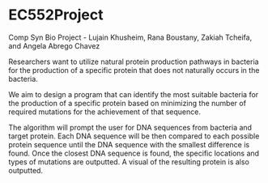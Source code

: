# EC552Project

Comp Syn Bio Project - Lujain Khusheim, Rana Boustany, Zakiah Tcheifa, and Angela Abrego Chavez

Researchers want to utilize natural protein production pathways in bacteria for the production of a specific protein that does not naturally occurs in the bacteria.

We aim to design a program that can identify the most suitable bacteria for the production of a specific protein based on minimizing the number of required mutations for the achievement of that sequence. 

The algorithm will prompt the user for DNA sequences from bacteria and target protein. Each DNA sequence will be then compared to each possible protein sequence until the DNA sequence with the smallest difference is found. Once the closest DNA sequence is found, the specific locations and types of mutations are outputted. A visual of the resulting protein is also outputted. 
